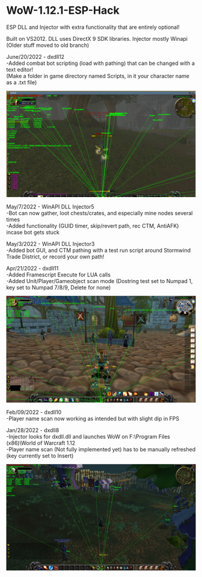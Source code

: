 # WoW-1.12.1-ESP-Hack

ESP DLL and Injector with extra functionality that are entirely optional!       

Built on VS2012. DLL uses DirectX 9 SDK libraries. Injector mostly Winapi (Older stuff moved to old branch)     

June/20/2022 - dxdll12      
-Added combat bot scripting (load with pathing) that can be changed with a text editor!     
(Make a folder in game directory named Scripts, in it your character name as a .txt file)    

<div align="center">
    <img src="https://raw.githubusercontent.com/buttburger1/WoW-1.12.1-ESP-Hack/main/test2.png" width="1000px"</img> 
</div>

May/7/2022 - WinAPI DLL Injector5    
-Bot can now gather, loot chests/crates, and especially mine nodes several times   
-Added functionality (GUID timer, skip/revert path, rec CTM, AntiAFK) incase bot gets stuck 

May/3/2022 - WinAPI DLL Injector3   
-Added bot GUI, and CTM pathing with a test run script around Stormwind Trade District, or record your own path!    

Apr/21/2022 - dxdll11   
-Added Framescript Execute for LUA calls    
-Added Unit/Player/Gameobject scan mode (Dostring test set to Numpad 1, key set to Numpad 7/8/9, Delete for none)   

<div align="center">
    <img src="https://raw.githubusercontent.com/buttburger1/WoW-1.12.1-ESP-Hack/main/test1.png" width="1000px"</img> 
</div>

Feb/09/2022 - dxdll10   
-Player name scan now working as intended but with slight dip in FPS    

Jan/28/2022 - dxdll8    
-Injector looks for dxdll.dll and launches WoW on F:\Program Files (x86)\World of Warcraft 1.12     
-Player name scan (Not fully implemented yet) has to be manually refreshed (key currently set to Insert)    

<div align="center">
    <img src="https://raw.githubusercontent.com/buttburger1/WoW-1.12.1-ESP-Hack/main/test.png" width="1000px"</img> 
</div>
